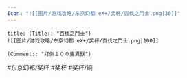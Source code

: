 ```yaml
---
Icon: "![[图片/游戏攻略/东京幻都 eX+/奖杯/百伐之鬥士.png|30]]"
---
```

```ad-common-bronze-trophy
title: (Title:: "百伐之鬥士")
![[图片/游戏攻略/东京幻都 eX+/奖杯/百伐之鬥士.png|100]]

(Comment:: "打倒１００隻異獸")
```

#东京幻都/奖杯 #奖杯 #奖杯/铜
